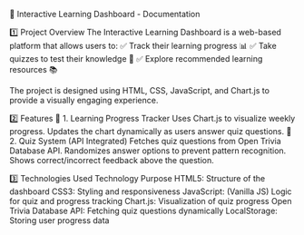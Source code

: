 📄 Interactive Learning Dashboard - Documentation

1️⃣ Project Overview
The Interactive Learning Dashboard is a web-based platform that allows users to:
✅ Track their learning progress 📊
✅ Take quizzes to test their knowledge 📝
✅ Explore recommended learning resources 📚

The project is designed using HTML, CSS, JavaScript, and Chart.js to provide a visually engaging experience.

2️⃣ Features
📌 1. Learning Progress Tracker
Uses Chart.js to visualize weekly progress.
Updates the chart dynamically as users answer quiz questions.
📌 2. Quiz System (API Integrated)
Fetches quiz questions from Open Trivia Database API.
Randomizes answer options to prevent pattern recognition.
Shows correct/incorrect feedback above the question.


3️⃣ Technologies Used
Technology	Purpose
HTML5:	Structure of the dashboard
CSS3:	Styling and responsiveness
JavaScript: (Vanilla JS)	Logic for quiz and progress tracking
Chart.js:	Visualization of quiz progress
Open Trivia Database API:	Fetching quiz questions dynamically
LocalStorage:	Storing user progress data
